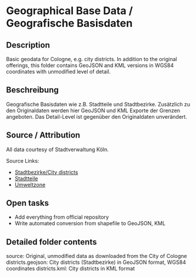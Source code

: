 Geographical Base Data / Geografische Basisdaten
================================================

## Description

Basic geodata for Cologne, e.g. city districts. In addition to the original offerings,
this folder contains GeoJSON and KML versions in WGS84 coordinates with unmodified level
of detail.


## Beschreibung

Geografische Basisdaten wie z.B. Stadtteile und Stadtbezirke. Zusätzlich zu den Originaldaten
werden hier GeoJSON und KML Exporte der Grenzen angeboten. Das Detail-Level ist gegenüber
den Originaldaten unverändert.


## Source / Attribution

All data courtesy of Stadtverwaltung Köln.

Source Links:

* [Stadtbezirke/City districts](http://www.offenedaten-koeln.de/offene-daten/?did=14)
* [Stadtteile](http://www.offenedaten-koeln.de/offene-daten/?did=15)
* [Umweltzone](http://www.offenedaten-koeln.de/offene-daten/?did=31)

## Open tasks

* Add everything from official repository
* Write automated conversion from shapefile to GeoJSON, KML


## Detailed folder contents

source: Original, unmodified data as downloaded from the City of Cologne
districts.geojson: City districts (Stadtbezirke) in GeoJSON format, WGS84 coordinates
districts.kml: City districts in KML format
